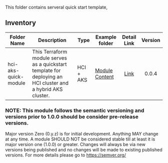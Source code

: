 This folder contains serveral quick start template,

## Inventory

| Folder Name | Description | Type | Example folder | Detail Link | Version |
|------|-------------|------|---------|:--------:|:--------:|
| hci-aks-quick-module | This Terraform module serves as a quickstart template for deploying an HCI cluster and a hybrid AKS cluster. | HCI + AKS | [Module Content](https://github.com/Infrastructure-as-code-Automation/HCIAKS-quickstart-template-terraform/tree/main/modules/base) | [Link](https://github.com/Infrastructure-as-code-Automation/HCIAKS-quickstart-template-terraform/blob/main/README.md) |0.0.4|

### NOTE: This module follows the semantic versioning and versions prior to 1.0.0 should be consider pre-release versions.
Major version Zero (0.y.z) is for initial development. Anything MAY change at any time. A module SHOULD NOT be considered stable till at least it is major version one (1.0.0) or greater. Changes will always be via new versions being published and no changes will be made to existing published versions. For more details please go to <https://semver.org/>
